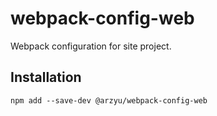 # webpack-config-web

Webpack configuration for site project.

## Installation

```shell
npm add --save-dev @arzyu/webpack-config-web
```
